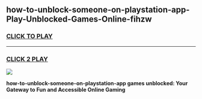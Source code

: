 
## how-to-unblock-someone-on-playstation-app-Play-Unblocked-Games-Online-fihzw
<h3>
<a href="https://premium76.site?title=how-to-unblock-someone-on-playstation-app&ref=25A">CLICK TO PLAY</a></h3>
<hr>

<h3>
<a href="https://premium76.site?title=how-to-unblock-someone-on-playstation-app&ref=25A">CLICK 2 PLAY</a>
  
</h3>

<a href="https://premium76.site?title=how-to-unblock-someone-on-playstation-app&ref=25A"><img src="https://clearcache.store/games.png"></a>


**how-to-unblock-someone-on-playstation-app games unblocked: Your Gateway to Fun and Accessible Online Gaming**
